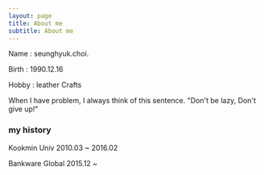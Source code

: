 ```yaml
---
layout: page
title: About me
subtitle: About me
---
```


Name : seunghyuk.choi.

Birth : 1990.12.16

Hobby : leather Crafts

When I have problem, I always think of this sentence.
"Don't be lazy, Don't give up!" 

### my history
Kookmin Univ	2010.03 ~ 2016.02

Bankware Global 2015.12 ~ 
 
